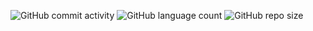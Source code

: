 ![GitHub commit activity](https://img.shields.io/github/commit-activity/t/PlamMari/Folklore?style=for-the-badge&label=total%20commits&color=lavender)
![GitHub language count](https://img.shields.io/github/languages/count/PlamMari/Folklore?style=for-the-badge&color=lavender)
![GitHub repo size](https://img.shields.io/github/repo-size/PlamMari/Folklore?style=for-the-badge&color=lavender)



